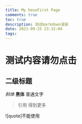 ```yaml
---
title: My hexoFirst Page
comments: true
toc: true
description: 测试markdown渲染
date: 2021-09-25 23:32:04
tags:
---
```


# 测试内容请勿点击
## 二级标题
*斜体* 
**黑体**
普通文字
> 引用
> 得到更多 

![quote]不能使用


